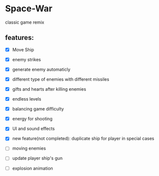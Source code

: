 # Space-War
classic game remix

## features:

- [x] Move Ship
- [x] enemy strikes
- [x] generate enemy automaticly
- [x] different type of enemies with different missiles
- [x] gifts and hearts after killing enemies
- [x] endless levels 
- [x] balancing game difficulty
- [x] energy for shooting
- [x] UI and sound effects
- [x] new feature(not completed): duplicate ship for player in special cases
- [ ] moving enemies
- [ ] update player ship's gun
- [ ] explosion animation

